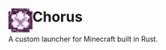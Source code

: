<div>
  <img align="left" width="48px" src="https://github.com/mikesk8r/chorus/blob/master/assets/icon.png" />
  <h1>Chorus</h1>
</div>
A custom launcher for Minecraft built in Rust.
